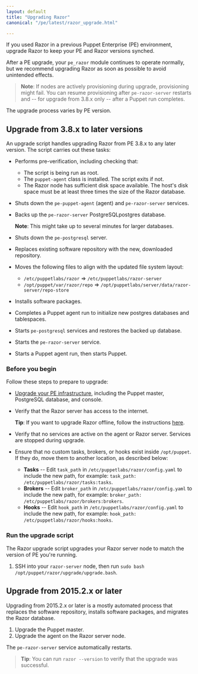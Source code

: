 ```yaml
---
layout: default
title: "Upgrading Razor"
canonical: "/pe/latest/razor_upgrade.html"

---
```


If you used Razor in a previous Puppet Enterprise (PE) environment, upgrade Razor to keep your PE and Razor versions synched.

After a PE upgrade, your `pe_razor` module continues to operate normally, but we recommend upgrading Razor as soon as possible to avoid unintended effects.

> **Note**: If nodes are actively provisioning during upgrade, provisioning might fail. You can resume provisioning after `pe-razor-server` restarts and -- for upgrade from 3.8.x only -- after a Puppet run completes.

The upgrade process varies by PE version.

## Upgrade from 3.8.x to later versions

An upgrade script handles upgrading Razor from PE 3.8.x to any later version. The script carries out these tasks:

* Performs pre-verification, including checking that:
    * The script is being run as root.
    * The `puppet-agent` class is installed. The script exits if not.
    * The Razor node has sufficient disk space available. The host's disk space must be at least three times the size of the Razor database.
* Shuts down the `pe-puppet-agent` (agent) and `pe-razor-server` services.
* Backs up the `pe-razor-server` PostgreSQLpostgres database.

	**Note**: This might take up to several minutes for larger databases.

* Shuts down the `pe-postgresql` server.
* Replaces existing software repository with the new, downloaded repository.
* Moves the following files to align with the updated file system layout:
	* `/etc/puppetlabs/razor` => `/etc/puppetlabs/razor-server`
	* `/opt/puppet/var/razor/repo` => `/opt/puppetlabs/server/data/razor-server/repo-store`
* Installs software packages.
* Completes a Puppet agent run to initialize new postgres databases and tablespaces.
* Starts `pe-postgresql` services and restores the backed up database.
* Starts the `pe-razor-server` service.
* Starts a Puppet agent run, then starts Puppet.

### Before you begin

Follow these steps to prepare to upgrade:

* [Upgrade your PE infrastructure](./install_upgrading.html), including the Puppet master, PostgreSQL database, and console.

* Verify that the Razor server has access to the internet.

  **Tip**: If you want to upgrade Razor offline, follow the instructions [here](./razor_install.html#install-the-razor-server).

* Verify that no services are active on the agent or Razor server. Services are stopped during upgrade.

* Ensure that no custom tasks, brokers, or hooks exist inside `/opt/puppet`. If they do, move them to another location, as described below:
  * **Tasks** -- Edit `task_path` in `/etc/puppetlabs/razor/config.yaml` to include the new path, for example: `task_path: /etc/puppetlabs/razor/tasks:tasks`.
  * **Brokers** -- Edit `broker_path` in `/etc/puppetlabs/razor/config.yaml` to include the new path, for example: `broker_path: /etc/puppetlabs/razor/brokers:brokers`.
  * **Hooks** -- Edit `hook_path` in `/etc/puppetlabs/razor/config.yaml` to include the new path, for example: `hook_path: /etc/puppetlabs/razor/hooks:hooks`.

### Run the upgrade script

The Razor upgrade script upgrades your Razor server node to match the version of PE you're running.

1. SSH into your `razor-server` node, then run `sudo bash /opt/puppet/razor/upgrade/upgrade.bash`.

## Upgrade from 2015.2.x or later

Upgrading from 2015.2.x or later is a mostly automated process that replaces the software repository, installs software packages, and migrates the Razor database.

1. Upgrade the Puppet master.
2. Upgrade the agent on the Razor server node.

The `pe-razor-server` service automatically restarts.

> **Tip**: You can run `razor --version` to verify that the upgrade was successful.


